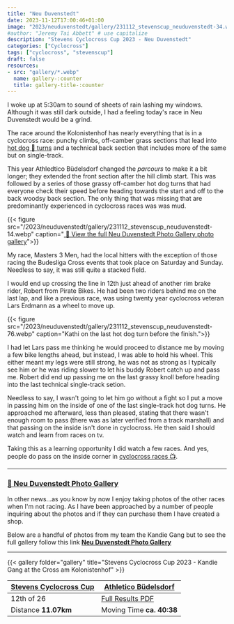```yaml
---
title: "Neu Duvenstedt"
date: 2023-11-12T17:00:46+01:00
image: "2023/neuduvenstedt/gallery/231112_stevenscup_neuduvenstedt-34.webp"
#author: "Jeremy Tai Abbett" # use capitalize
description: "Stevens Cyclocross Cup 2023 - Neu Duvenstedt"
categories: ["Cyclocross"]
tags: ["cyclocross", "stevenscup"]
draft: false
resources: 
- src: "gallery/*.webp"
  name: gallery-:counter
  title: gallery-title-:counter
---
```


I woke up at 5:30am to sound of sheets of rain lashing my windows. Although it was still dark outside, I had a feeling today's race in Neu Duvenstedt would be a grind.

The race around the Kolonistenhof has nearly everything that is in a cyclocross race: punchy climbs, off-camber grass sections that lead into [hot dog 🌭 turns](https://www.youtube.com/watch?v=bSbdiJzaj5Q&ab_channel=BehindTheBarriersTV) and a technical back section that includes more of the same but on single-track.  

This year Athledtico Büdelsdorf changed the *parcours* to make it a bit longer; they extended the front section after the hill climb start. This was followed by a series of those grassy off-camber hot dog turns that had everyone check their speed before heading towards the start and off to the back woodsy back section. The only thing that was missing that are predominantly experienced in cyclocross races was was mud.

{{< figure src="/2023/neuduvenstedt/gallery/231112_stevenscup_neuduvenstedt-14.webp" caption="[ 🔗 View the full Neu Duvenstedt Photo Gallery photo gallery](https://offtheback.zenfoliosite.com/neu-duvenstedt)">}}

My race, Masters 3 Men, had the local hitters with the exception of those racing the Budesliga Cross events that took place on Saturday and Sunday. Needless to say, it was still quite a stacked field.

I would end up crossing the line in 12th just ahead of another rim brake rider, Robert from Pirate Bikes. He had been two riders behind me on the last lap, and like a previous race, was using twenty year cyclocross veteran Lars Erdmann as a wheel to move up.

{{< figure src="/2023/neuduvenstedt/gallery/231112_stevenscup_neuduvenstedt-76.webp" caption="Kathi on the last hot dog turn before the finish.">}}

I had let Lars pass me thinking he would proceed to distance me by moving a few bike lengths ahead, but instead, I was able to hold his wheel. This either meant my legs were still strong, he was not as strong as I typically see him or he was riding slower to let his buddy Robert catch up and pass me. Robert did end up passing me on the last grassy knoll before heading into the last technical single-track setion.

Needless to say, I wasn't going to let him go without a fight so I put a move in passing him on the inside of one of the last single-track hot dog turns. He approached me afterward, less than pleased, stating that there wasn't enough room to pass (there was as later verified from a track marshall) and that passing on the inside isn't done in cyclocross. He then said I should watch and learn from races on tv.

Taking this as a learning opportunity I did watch a few races. And yes, people do pass on the inside corner in [cyclocross races 📺](https://youtu.be/iDSBHGQD-58?feature=shared&t=70).

***
### [🔗 Neu Duvenstedt Photo Gallery](https://offtheback.zenfoliosite.com/neu-duvenstedt)
In other news...as you know by now I enjoy taking photos of the other races when I'm not racing. As I have been approached by a number of people inquiring about the photos and if they can purchase them I have created a shop.

Below are a handful of photos from my team the Kandie Gang but to see the full gallery follow this link **[Neu Duvenstedt Photo Gallery](https://offtheback.zenfoliosite.com/neu-duvenstedt)**
***

{{< gallery folder="gallery" title="Stevens Cyclocross Cup 2023 - Kandie Gang at the Cross am Kolonistenhof" >}}

| [Stevens Cyclocross Cup](https://www.stevenscup.de/) | [Athletico Büdelsdorf](https://www.athletico-buedelsdorf.de/) |
| ----------- | ----------- |
| 12th of 26 | [Full Results PDF](20231112_08_duvenstedt_erg_te.pdf) |
| Distance **11.07km** | Moving Time **ca. 40:38** |